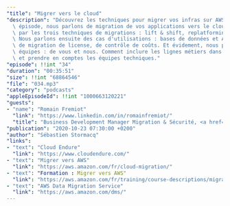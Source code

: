 ```yaml
---
"title": "Migrer vers le cloud"
"description": "Découvrez les techniques pour migrer vos infras sur AWS: Dans cet\
  \ épisode, nous parlons de migration de vos applications vers le cloud. Nous commencons\
  \ par les trois techniques de migrations : lift & shift, replatforming et ré-architecture.\
  \ Nous parlons ensuite des cas d'utilisations : bases de données et Active Directory,\
  \ de migration de license, de contrôle de coûts. Et évidement, nous parlons des\
  \ équipes : de vous et nous. Comment inclure les lignes métiers dans les projets\
  \ et prendre en comptes les équipes techniques."
"episode": !!int "34"
"duration": "00:35:51"
"size": !!int "68864546"
"file": "034.mp3"
"category": "podcasts"
"appleEpisodeId": !!int "1000663120221"
"guests":
- "name": "Romain Fremiot"
  "link": "https://www.linkedin.com/in/romainfremiot/"
  "title": "Business Development Manager Migration & Sécurité, <a href='https://revolve"
"publication": "2020-10-23 07:30:00 +0200"
"author": "Sébastien Stormacq"
"links":
- "text": "Cloud Endure"
  "link": "https://www.cloudendure.com/"
- "text": "Migrer vers AWS"
  "link": "https://aws.amazon.com/fr/cloud-migration/"
- "text": "Formation : Migrer vers AWS"
  "link": "https://aws.amazon.com/fr/training/course-descriptions/migrating/"
- "text": "AWS Data Migration Service"
  "link": "https://aws.amazon.com/dms/"
---
```

